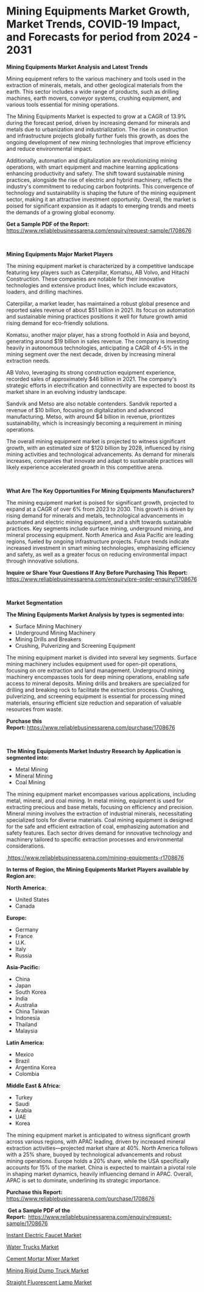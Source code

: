 <p><h1>Mining Equipments Market Growth, Market Trends, COVID-19 Impact, and Forecasts for period from 2024 - 2031</h1></p><p><strong>Mining Equipments Market Analysis and Latest Trends</strong></p>
<p><p>Mining equipment refers to the various machinery and tools used in the extraction of minerals, metals, and other geological materials from the earth. This sector includes a wide range of products, such as drilling machines, earth movers, conveyor systems, crushing equipment, and various tools essential for mining operations. </p><p>The Mining Equipments Market is expected to grow at a CAGR of 13.9% during the forecast period, driven by increasing demand for minerals and metals due to urbanization and industrialization. The rise in construction and infrastructure projects globally further fuels this growth, as does the ongoing development of new mining technologies that improve efficiency and reduce environmental impact. </p><p>Additionally, automation and digitalization are revolutionizing mining operations, with smart equipment and machine learning applications enhancing productivity and safety. The shift toward sustainable mining practices, alongside the rise of electric and hybrid machinery, reflects the industry's commitment to reducing carbon footprints. This convergence of technology and sustainability is shaping the future of the mining equipment sector, making it an attractive investment opportunity. Overall, the market is poised for significant expansion as it adapts to emerging trends and meets the demands of a growing global economy.</p></p>
<p><strong>Get a Sample PDF of the Report:&nbsp;</strong> <a href="https://www.reliablebusinessarena.com/enquiry/request-sample/1708676?utm_campaign=1556&utm_medium=2&utm_source=Github&utm_content=ia&utm_term=21102024&utm_id=mining-equipments">https://www.reliablebusinessarena.com/enquiry/request-sample/1708676</a></p>
<p>&nbsp;</p>
<p><strong>Mining Equipments Major Market Players</strong></p>
<p><p>The mining equipment market is characterized by a competitive landscape featuring key players such as Caterpillar, Komatsu, AB Volvo, and Hitachi Construction. These companies are notable for their innovative technologies and extensive product lines, which include excavators, loaders, and drilling machines. </p><p>Caterpillar, a market leader, has maintained a robust global presence and reported sales revenue of about $51 billion in 2021. Its focus on automation and sustainable mining practices positions it well for future growth amid rising demand for eco-friendly solutions.</p><p>Komatsu, another major player, has a strong foothold in Asia and beyond, generating around $19 billion in sales revenue. The company is investing heavily in autonomous technologies, anticipating a CAGR of 4-5% in the mining segment over the next decade, driven by increasing mineral extraction needs.</p><p>AB Volvo, leveraging its strong construction equipment experience, recorded sales of approximately $46 billion in 2021. The company's strategic efforts in electrification and connectivity are expected to boost its market share in an evolving industry landscape.</p><p>Sandvik and Metso are also notable contenders. Sandvik reported a revenue of $10 billion, focusing on digitalization and advanced manufacturing. Metso, with around $4 billion in revenue, prioritizes sustainability, which is increasingly becoming a requirement in mining operations.</p><p>The overall mining equipment market is projected to witness significant growth, with an estimated size of $120 billion by 2028, influenced by rising mining activities and technological advancements. As demand for minerals increases, companies that innovate and adapt to sustainable practices will likely experience accelerated growth in this competitive arena.</p></p>
<p>&nbsp;</p>
<p><strong>What Are The Key Opportunities For Mining Equipments Manufacturers?</strong></p>
<p><p>The mining equipment market is poised for significant growth, projected to expand at a CAGR of over 6% from 2023 to 2030. This growth is driven by rising demand for minerals and metals, technological advancements in automated and electric mining equipment, and a shift towards sustainable practices. Key segments include surface mining, underground mining, and mineral processing equipment. North America and Asia Pacific are leading regions, fueled by ongoing infrastructure projects. Future trends indicate increased investment in smart mining technologies, emphasizing efficiency and safety, as well as a greater focus on reducing environmental impact through innovative solutions.</p></p>
<p><strong>Inquire or Share Your Questions If Any Before Purchasing This Report:</strong> <a href="https://www.reliablebusinessarena.com/enquiry/pre-order-enquiry/1708676?utm_campaign=1556&utm_medium=2&utm_source=Github&utm_content=ia&utm_term=21102024&utm_id=mining-equipments">https://www.reliablebusinessarena.com/enquiry/pre-order-enquiry/1708676</a></p>
<p>&nbsp;</p>
<p><strong>Market Segmentation</strong></p>
<p><strong>The Mining Equipments Market Analysis by types is segmented into:</strong></p>
<p><ul><li>Surface Mining Machinery</li><li>Underground Mining Machinery</li><li>Mining Drills and Breakers</li><li>Crushing, Pulverizing and Screening Equipment</li></ul></p>
<p><p>The mining equipment market is divided into several key segments. Surface mining machinery includes equipment used for open-pit operations, focusing on ore extraction and land management. Underground mining machinery encompasses tools for deep mining operations, enabling safe access to mineral deposits. Mining drills and breakers are specialized for drilling and breaking rock to facilitate the extraction process. Crushing, pulverizing, and screening equipment is essential for processing mined materials, ensuring efficient size reduction and separation of valuable resources from waste.</p></p>
<p><strong>Purchase this Report:&nbsp;</strong><a href="https://www.reliablebusinessarena.com/purchase/1708676?utm_campaign=1556&utm_medium=2&utm_source=Github&utm_content=ia&utm_term=21102024&utm_id=mining-equipments">https://www.reliablebusinessarena.com/purchase/1708676</a></p>
<p>&nbsp;</p>
<p><strong>The Mining Equipments Market Industry Research by Application is segmented into:</strong></p>
<p><ul><li>Metal Mining</li><li>Mineral Mining</li><li>Coal Mining</li></ul></p>
<p><p>The mining equipment market encompasses various applications, including metal, mineral, and coal mining. In metal mining, equipment is used for extracting precious and base metals, focusing on efficiency and precision. Mineral mining involves the extraction of industrial minerals, necessitating specialized tools for diverse materials. Coal mining equipment is designed for the safe and efficient extraction of coal, emphasizing automation and safety features. Each sector drives demand for innovative technology and machinery tailored to specific extraction processes and environmental considerations.</p></p>
<p><a href="https://www.reliablebusinessarena.com/mining-equipments-r1708676?utm_campaign=1556&utm_medium=2&utm_source=Github&utm_content=ia&utm_term=21102024&utm_id=mining-equipments">&nbsp;https://www.reliablebusinessarena.com/mining-equipments-r1708676</a></p>
<p><strong>In terms of Region, the Mining Equipments Market Players available by Region are:</strong></p>
<p>
    <p> <strong> North America: </strong>
        <ul>
            <li>United States</li>
            <li>Canada</li>
        </ul>
        </p> 
    <p> <strong> Europe: </strong>
        <ul>
            <li>Germany</li>
            <li>France</li>
            <li>U.K.</li>
            <li>Italy</li>
            <li>Russia</li>
        </ul>
        </p> 
    <p> <strong> Asia-Pacific: </strong>
        <ul>
            <li>China</li>
            <li>Japan</li>
            <li>South Korea</li>
            <li>India</li>
            <li>Australia</li>
            <li>China Taiwan</li>
            <li>Indonesia</li>
            <li>Thailand</li>
            <li>Malaysia</li>
        </ul>
        </p> 
    <p> <strong> Latin America: </strong>
        <ul>
            <li>Mexico</li>
            <li>Brazil</li>
            <li>Argentina Korea</li>
            <li>Colombia</li>
        </ul>
        </p> 
    <p> <strong> Middle East & Africa: </strong>
        <ul>
            <li>Turkey</li>
            <li>Saudi</li>
            <li>Arabia</li>
            <li>UAE</li>
            <li>Korea</li>
        </ul>
    </p>
    </p>
<p><p>The mining equipment market is anticipated to witness significant growth across various regions, with APAC leading, driven by increased mineral extraction activities—projected market share at 40%. North America follows with a 25% share, buoyed by technological advancements and robust mining operations. Europe holds a 20% share, while the USA specifically accounts for 15% of the market. China is expected to maintain a pivotal role in shaping market dynamics, heavily influencing demand in APAC. Overall, APAC is set to dominate, underlining its strategic importance.</p></p>
<p><strong>Purchase this Report: </strong><a href="https://www.reliablebusinessarena.com/purchase/1708676?utm_campaign=1556&utm_medium=2&utm_source=Github&utm_content=ia&utm_term=21102024&utm_id=mining-equipments">https://www.reliablebusinessarena.com/purchase/1708676</a></p>
<p>&nbsp;<strong>Get a Sample PDF of the Report:&nbsp;&nbsp;</strong><a href="https://www.reliablebusinessarena.com/enquiry/request-sample/1708676?utm_campaign=1556&utm_medium=2&utm_source=Github&utm_content=ia&utm_term=21102024&utm_id=mining-equipments">https://www.reliablebusinessarena.com/enquiry/request-sample/1708676</a></p>
<p><strong></strong></p>
<p><p><a href="https://www.linkedin.com/pulse/instant-electric-faucet-market-trends-detailed-study-its-cbqjc?utm_campaign=1556&utm_medium=2&utm_source=Github&utm_content=ia&utm_term=21102024&utm_id=mining-equipments">Instant Electric Faucet Market</a></p><p><a href="https://github.com/rahu1506/Market-Research-Report-List-6/blob/main/water-trucks-market.md?utm_campaign=1556&utm_medium=2&utm_source=Github&utm_content=ia&utm_term=21102024&utm_id=mining-equipments">Water Trucks Market</a></p><p><a href="https://www.linkedin.com/pulse/cement-mortar-mixer-sector-surge-102-growth-roadmap-2031-7mj6f?utm_campaign=1556&utm_medium=2&utm_source=Github&utm_content=ia&utm_term=21102024&utm_id=mining-equipments">Cement Mortar Mixer Market</a></p><p><a href="https://github.com/FassouRP/Market-Research-Report-List-6/blob/main/mining-rigid-dump-truck-market.md?utm_campaign=1556&utm_medium=2&utm_source=Github&utm_content=ia&utm_term=21102024&utm_id=mining-equipments">Mining Rigid Dump Truck Market</a></p><p><a href="https://www.linkedin.com/pulse/straight-fluorescent-lamp-market-evolution-future-outlook-3mi9c?utm_campaign=1556&utm_medium=2&utm_source=Github&utm_content=ia&utm_term=21102024&utm_id=mining-equipments">Straight Fluorescent Lamp Market</a></p></p>